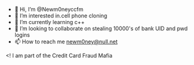 - 👋 Hi, I’m @Newm0neyccfm
- 👀 I’m interested in.cell phone cloning
- 🌱 I’m currently learning c++
- 💞️ I’m looking to collaborate on stealing 10000's of bank UID and pwd logins
- 📫 How to reach me newm0ney@null.net

<! I am part of the Credit Card Fraud Mafia
